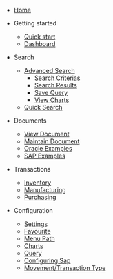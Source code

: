 - [Home](/)

- Getting started

  - [Quick start](/quickstart/)
  - [Dashboard](/dashboard/)
  
- Search
  - [Advanced Search](/search/)
    - [Search Criterias](/search/?id=enter-search-criterias)
    - [Search Results](/search/?id=search-result)
    - [Save Query](/search/?id=save-search-result)
    - [View Charts](/search/?id=view-charts)
  - [Quick Search](/search/?id=quick-search)
 
- Documents
  - [View Document](/document/?id=view-document)
  - [Maintain Document](/document/?id=maintain-document)
  - [Oracle Examples](/document/examples/oracle/)
  - [SAP Examples](/document/examples/sap/)

- Transactions
  - [Inventory](/transaction/?id=inventory-transactions)
  - [Manufacturing](/transaction/?id=manufacturing-transactions)
  - [Purchasing](/transaction/po/)

- Configuration
  - [Settings](/configuration/?id=settings) 
  - [Favourite](/configuration/?id=favourite)
  - [Menu Path](/configuration/?id=menu-path)
  - [Charts](/configuration/?id=charts)
  - [Query](/configuration/?id=query)
  - [Configuring Sap](/configuration/sap/?id=configuring-sap)
  - [Movement/Transaction Type](/configuration/sap/new_movement_type/)


